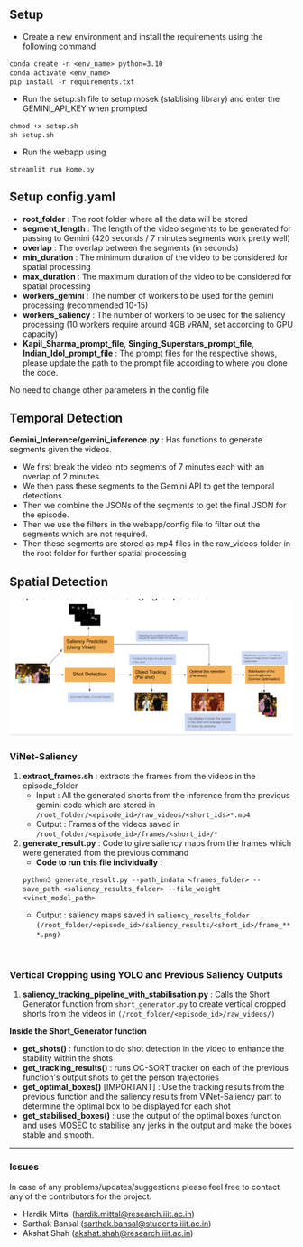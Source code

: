 ## Setup
* Create a new environment and install the requirements using the following command
```
conda create -n <env_name> python=3.10
conda activate <env_name>
pip install -r requirements.txt
```
* Run the setup.sh file to setup mosek (stablising library) and enter the GEMINI_API_KEY when prompted
```
chmod +x setup.sh
sh setup.sh
```
* Run the webapp using
```
streamlit run Home.py
```

## Setup config.yaml
* **root_folder** : The root folder where all the data will be stored
* **segment_length** : The length of the video segments to be generated for passing to Gemini (420 seconds / 7 minutes segments work pretty well)
* **overlap** : The overlap between the segments (in seconds)
* **min_duration** : The minimum duration of the video to be considered for spatial processing 
* **max_duration** : The maximum duration of the video to be considered for spatial processing
* **workers_gemini** : The number of workers to be used for the gemini processing (recommended 10-15)
* **workers_saliency** : The number of workers to be used for the saliency processing (10 workers require around 4GB vRAM, set according to GPU capacity)
* **Kapil_Sharma_prompt_file**, **Singing_Superstars_prompt_file**, **Indian_Idol_prompt_file** : The prompt files for the respective shows, please update the path to the prompt file according to where you clone the code.

No need to change other parameters in the config file

## Temporal Detection
**Gemini_Inference/gemini_inference.py** : Has functions to generate segments given the videos.
* We first break the video into segments of 7 minutes each with an overlap of 2 minutes.
* We then pass these segments to the Gemini API to get the temporal detections.
* Then we combine the JSONs of the segments to get the final JSON for the episode.
* Then we use the filters in the webapp/config file to filter out the segments which are not required.
* Then these segments are stored as mp4 files in the raw_videos folder in the root folder for further spatial processing

## Spatial Detection

![IMage](./assets/Spatial_Detections.png)

### ViNet-Saliency
1. **extract_frames.sh** : extracts the frames from the videos in the episode_folder
    * Input : All the generated shorts from the inference from the previous gemini code which are stored in `/root_folder/<episode_id>/raw_videos/<short_ids>*.mp4`
    * Output : Frames of the videos saved in `/root_folder/<episode_id>/frames/<short_id>/*`
2. **generate_result.py** : Code to give saliency maps from the frames which were generated from the previous command
    * **Code to run this file individually** : 
    ```
    python3 generate_result.py --path_indata <frames_folder> --save_path <saliency_results_folder> --file_weight <vinet_model_path>
    ```
    * Output : saliency maps saved in `saliency_results_folder` `(/root_folder/<episode_id>/saliency_results/<short_id>/frame_***.png)`

<br>

### Vertical Cropping using YOLO and Previous Saliency Outputs

1. **saliency_tracking_pipeline_with_stabilisation.py** : Calls the Short Generator function from `short_generator.py` to create vertical cropped shorts from the videos in `(/root_folder/<episode_id>/raw_videos/)`


**Inside the Short_Generator function**
* **get_shots()** : function to do shot detection in the video to enhance the stability within the shots
* **get_tracking_results()** : runs OC-SORT tracker on each of the previous function's output shots to get the person trajectories
* **get_optimal_boxes()** [IMPORTANT] : Use the tracking results from the previous function and the saliency results from ViNet-Saliency part to determine the optimal box to be displayed for each shot
* **get_stabilised_boxes()** : use the output of the optimal boxes function and uses MOSEC to stabilise any jerks in the output and make the boxes stable and smooth. 




---

### Issues
In case of any problems/updates/suggestions please feel free to contact any of the contributors for the project.
* Hardik Mittal (hardik.mittal@research.iiit.ac.in)
* Sarthak Bansal (sarthak.bansal@students.iiit.ac.in)
* Akshat Shah (akshat.shah@research.iiit.ac.in)